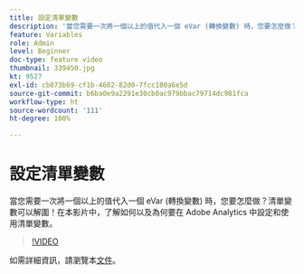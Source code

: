 ```yaml
---
title: 設定清單變數
description: '當您需要一次將一個以上的值代入一個 eVar (轉換變數) 時，您要怎麼做？清單變數可以解圍！在本影片中，了解如何以及為何要在 Adobe Analytics 中設定和使用清單變數。 '
feature: Variables
role: Admin
level: Beginner
doc-type: feature video
thumbnail: 339450.jpg
kt: 9527
exl-id: cb073b69-cf1b-4602-82d0-7fcc180a6e5d
source-git-commit: b6ba0e9a2291e30cb0ac979bbac79714dc981fca
workflow-type: ht
source-wordcount: '111'
ht-degree: 100%

---
```


# 設定清單變數

當您需要一次將一個以上的值代入一個 eVar (轉換變數) 時，您要怎麼做？清單變數可以解圍！在本影片中，了解如何以及為何要在 Adobe Analytics 中設定和使用清單變數。 

>[!VIDEO](https://video.tv.adobe.com/v/339450/?quality=12&learn=on)

如需詳細資訊，請瀏覽本[文件](https://experienceleague.adobe.com/docs/analytics/admin/admin-tools/conversion-variables/list-var-admin.html?lang=zh-Hant)。
